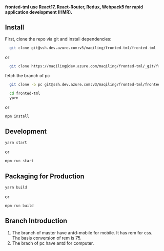 #### fronted-tml use React17, React-Router, Redux, Webpack5 for rapid application development (HMR).

## Install
First, clone the repo via git and install dependencies:
```bash
  git clone git@ssh.dev.azure.com:v3/maqiling/fronted-tml/fronted-tml
```
or
```bash
  git clone https://maqiling@dev.azure.com/maqiling/fronted-tml/_git/fronted-tml
```

fetch the branch of pc
```bash
  git clone -b pc git@ssh.dev.azure.com:v3/maqiling/fronted-tml/fronted-tml

```

```bash
  cd fronted-tml
  yarn
``` 
or
```bash
npm install
```

## Development
```bash
yarn start
```
or 
```bash
npm run start
```

## Packaging for Production

```bash
yarn build
```
or
```bash
npm run build
```

## Branch Introduction

1. The branch of master have antd-mobile for mobile. It has rem for css. The basis conversion of rem is 75.
2. The brach of pc have antd for computer.
